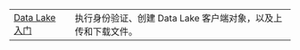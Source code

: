 |  |  |
|---------|---------|
| [Data Lake 入门][1] | 执行身份验证、创建 Data Lake 客户端对象，以及上传和下载文件。 |

[1]: https://azure.microsoft.com/resources/samples/data-lake-store-java-upload-download-get-started/